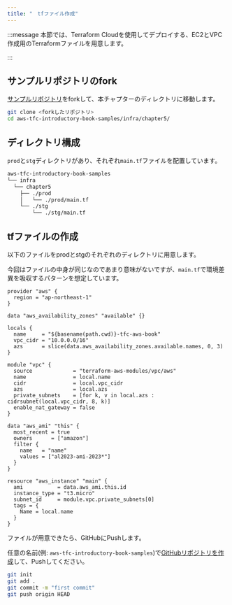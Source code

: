 ```yaml
---
title: "　tfファイル作成"
---
```


:::message
本節では、Terraform Cloudを使用してデプロイする、EC2とVPC作成用のTerraformファイルを用意します。

:::

<!-- TODO 作業範囲の図 -->

## サンプルリポジトリのfork

[サンプルリポジトリ](https://github.com/msato0731/aws-tfc-introductory-book-samples)をforkして、本チャプターのディレクトリに移動します。

```bash
git clone <forkしたリポジトリ>
cd aws-tfc-introductory-book-samples/infra/chapter5/
```

## ディレクトリ構成

`prod`と`stg`ディレクトリがあり、それぞれ`main.tf`ファイルを配置しています。

```bash
aws-tfc-introductory-book-samples
└── infra
  └── chapter5
    ├── ./prod
    │   └── ./prod/main.tf
    └── ./stg
        └── ./stg/main.tf
```

## tfファイルの作成

以下のファイルをprodとstgのそれぞれのディレクトリに用意します。

今回はファイルの中身が同じなのであまり意味がないですが、`main.tf`で環境差異を吸収するパターンを想定しています。

```hcl: main.tf
provider "aws" {
  region = "ap-northeast-1"
}

data "aws_availability_zones" "available" {}

locals {
  name     = "${basename(path.cwd)}-tfc-aws-book"
  vpc_cidr = "10.0.0.0/16"
  azs      = slice(data.aws_availability_zones.available.names, 0, 3)
}

module "vpc" {
  source             = "terraform-aws-modules/vpc/aws"
  name               = local.name
  cidr               = local.vpc_cidr
  azs                = local.azs
  private_subnets    = [for k, v in local.azs : cidrsubnet(local.vpc_cidr, 8, k)]
  enable_nat_gateway = false
}

data "aws_ami" "this" {
  most_recent = true
  owners      = ["amazon"]
  filter {
    name   = "name"
    values = ["al2023-ami-2023*"]
  }
}

resource "aws_instance" "main" {
  ami           = data.aws_ami.this.id
  instance_type = "t3.micro"
  subnet_id     = module.vpc.private_subnets[0]
  tags = {
    Name = local.name
  }
}

```

ファイルが用意できたら、GitHubにPushします。

任意の名前(例: `aws-tfc-introductory-book-samples`)で[GitHubリポジトリを作成](https://github.com/new)して、Pushしてください。

```bash
git init
git add .
git commit -m "first commit"
git push origin HEAD
```
